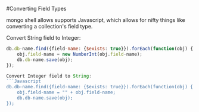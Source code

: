 #Converting Field Types

mongo shell allows supports Javascript, which allows for nifty things like converting a collection's field type.

Convert String field to Integer:
```Javascript
db.db-name.find({field-name: {$exists: true}}).forEach(function(obj) { 
    obj.field-name = new NumberInt(obj.field-name);
    db.db-name.save(obj);
});

Convert Integer field to String:
```Javascript
db.db-name.find({field-name: {$exists: true}}).forEach(function(obj) {
    obj.field-name = "" + obj.field-name;
    db.db-name.save(obj);
});
